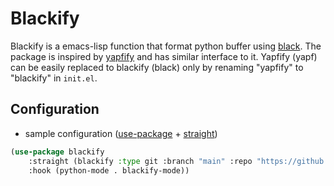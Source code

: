 # Blackify

Blackify is a emacs-lisp function that format python buffer using 
[black](https://github.com/psf/black). The package is inspired by 
[yapfify](https://github.com/JorisE/yapfify) and has similar interface to it.
Yapfify (yapf) can be easily replaced to blackify (black) only by renaming
"yapfify" to "blackify" in `init.el`.

## Configuration

- sample configuration ([use-package](https://github.com/jwiegley/use-package) + [straight](https://github.com/raxod502/straight.el))

```lisp
(use-package blackify
    :straight (blackify :type git :branch "main" :repo "https://github.com/y-kitamu/blackify")
    :hook (python-mode . blackify-mode))
```
